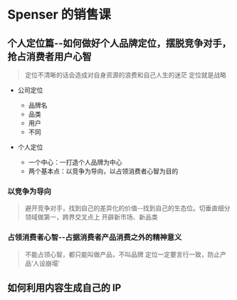 # Spenser 的销售课

## 个人定位篇--如何做好个人品牌定位，摆脱竞争对手，抢占消费者用户心智

> 定位不清晰的话会造成对自身资源的浪费和自己人生的迷茫
> 定位就是战略

- 公司定位

  - 品牌名
  - 品类
  - 用户
  - 不同

- 个人定位
  - 一个中心：一打造个人品牌为中心
  - 两个基本点：以竞争为导向，以占领消费者心智为目的

### 以竞争为导向

> 避开竞争对手，找到自己的差异化的价值--找到自己的生态位。切垂直细分领域做第一，跨界交叉点上
> 开辟新市场、新品类

### 占领消费者心智--占据消费者产品消费之外的精神意义

> 不能占领心智，都只能叫做产品，不叫品牌
> 定位一定要言行一致，防止产品‘人设崩塌’

## 如何利用内容生成自己的 IP
